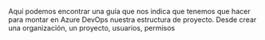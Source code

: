 Aquí podemos encontrar una guía que nos indica que tenemos que hacer para montar en Azure DevOps nuestra estructura de proyecto. Desde crear una organización, un proyecto, usuarios, permisos 